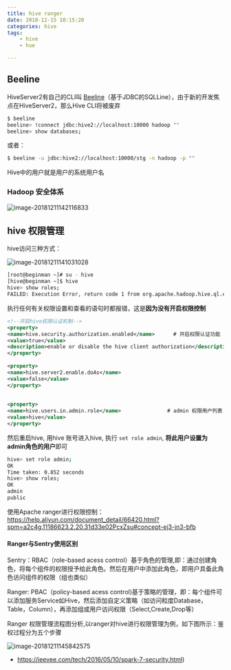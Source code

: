 ```yaml
---
title: hive ranger
date: 2018-12-15 10:15:20
categories: hive
tags:
	- hive
	- hue

---
```




## Beeline

HiveServer2有自己的CLI叫 [Beeline](https://cwiki.apache.org/confluence/display/Hive/HiveServer2+Clients#HiveServer2Clients-Beeline%E2%80%93NewCommandLineShell)（基于JDBC的SQLLine），由于新的开发焦点在HiveServer2，那么Hive CLI将被废弃

```bash
$ beeline
beeline> !connect jdbc:hive2://localhost:10000 hadoop ""
beeline> show databases;
```

或者：

```bash
$ beeline -u jdbc:hive2://localhost:10000/stg -n hadoop -p ""
```

Hive中的用户就是用户的系统用户名



### Hadoop 安全体系

![image-20181211142116833](https://ws3.sinaimg.cn/large/006tNbRwly1fy2s9mhverj30ie08tt96.jpg)

## hive 权限管理

hive访问三种方式：

![image-20181211141031028](https://ws3.sinaimg.cn/large/006tNbRwly1fy2ryd4qadj30tm0d1ta3.jpg)



```bash
[root@beginman ~]# su - hive
[hive@beginman ~]$ hive
hive> show roles;
FAILED: Execution Error, return code 1 from org.apache.hadoop.hive.ql.exec.DDLTask. Current user : hive is not allowed to list roles. User has to belong to ADMIN role and have it as current role, for this action.
```

执行任何有关权限设置和查看的语句时都报错，这是**因为没有开启权限控制**

```xml
<!--开启hive权限认证机制-->
<property>
<name>hive.security.authorization.enabled</name>      # 开启权限认证功能
<value>true</value>
<description>enable or disable the hive client authorization</description>
</property>
 
<property>
<name>hive.server2.enable.doAs</name>
<value>false</value>
</property>
 
 
<property>
<name>hive.users.in.admin.role</name>               # admin 权限用户列表
<value>hive</value>
</property>
```

然后重启hive, 用hive 账号进入hive, 执行 `set role admin`, **将此用户设置为admin角色的用户**即可

```bash
hive> set role admin;
OK
Time taken: 0.852 seconds
hive> show roles;
OK
admin
public
```



使用Apache ranger进行权限控制：https://help.aliyun.com/document_detail/66420.html?spm=a2c4g.11186623.2.20.31d33e02PcxZsu#concept-ej3-jn3-bfb

#### Ranger与Sentry使用区别

Sentry：RBAC（role-based acess control）基于角色的管理,即：通过创建角色，将每个组件的权限授予给此角色。然后在用户中添加此角色，即用户具备此角色访问组件的权限（组也类似）

Ranger: PBAC（policy-based acess control)基于策略的管理，即：每个组件可以添加服务Service如Hive，然后添加自定义策略（如访问粒度Database，Table，Column），再添加组或用户访问权限（Select,Create,Drop等）

Ranger 权限管理流程图分析,以ranger对hive进行权限管理为例，如下图所示：鉴权过程分为五个步骤

![image-20181211145842575](https://ws2.sinaimg.cn/large/006tNbRwly1fy2tchy8hpj311k0i4n6i.jpg)

- https://ieevee.com/tech/2016/05/10/spark-7-security.html)

